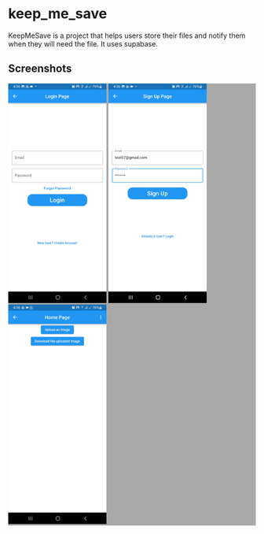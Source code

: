 # keep_me_save

KeepMeSave is a project that helps users store their files and notify them when they will need the file. It uses supabase.

## Screenshots

<p style="background-color:rgb(169,169,169);">
<img src="arts/01.jpg" alt="Login" width = "200" >
<img src="arts/03.jpg" alt="Register" width = "200" >
<img src="arts/02.jpg" alt="Home" width = "200" >

